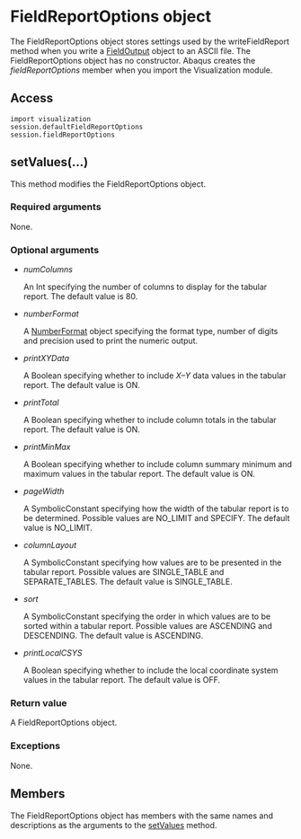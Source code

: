 # FieldReportOptions object

The FieldReportOptions object stores settings used by the writeFieldReport method when you write a [FieldOutput](https://help.3ds.com/2022/english/DSSIMULIA_Established/SIMACAEKERRefMap/simaker-c-fieldoutputpyc.htm?ContextScope=all) object to an ASCII file. The FieldReportOptions object has no constructor. Abaqus creates the *fieldReportOptions* member when you import the Visualization module.

## Access

```
import visualization
session.defaultFieldReportOptions
session.fieldReportOptions
```

## setValues(...)



This method modifies the FieldReportOptions object.



### Required arguments

None.

### Optional arguments

- *numColumns*

  An Int specifying the number of columns to display for the tabular report. The default value is 80.

- *numberFormat*

  A [NumberFormat](https://help.3ds.com/2022/english/DSSIMULIA_Established/SIMACAEKERRefMap/simaker-c-numberformatpyc.htm?ContextScope=all) object specifying the format type, number of digits and precision used to print the numeric output.

- *printXYData*

  A Boolean specifying whether to include *X–Y* data values in the tabular report. The default value is ON.

- *printTotal*

  A Boolean specifying whether to include column totals in the tabular report. The default value is ON.

- *printMinMax*

  A Boolean specifying whether to include column summary minimum and maximum values in the tabular report. The default value is ON.

- *pageWidth*

  A SymbolicConstant specifying how the width of the tabular report is to be determined. Possible values are NO_LIMIT and SPECIFY. The default value is NO_LIMIT.

- *columnLayout*

  A SymbolicConstant specifying how values are to be presented in the tabular report. Possible values are SINGLE_TABLE and SEPARATE_TABLES. The default value is SINGLE_TABLE.

- *sort*

  A SymbolicConstant specifying the order in which values are to be sorted within a tabular report. Possible values are ASCENDING and DESCENDING. The default value is ASCENDING.

- *printLocalCSYS*

  A Boolean specifying whether to include the local coordinate system values in the tabular report. The default value is OFF.

### Return value

A FieldReportOptions object.

### Exceptions

None.



## Members

The FieldReportOptions object has members with the same names and descriptions as the arguments to the [setValues](https://help.3ds.com/2022/english/DSSIMULIA_Established/SIMACAEKERRefMap/simaker-c-fieldreportoptionspyc.htm?ContextScope=all#simaker-fieldreportoptionssetvaluespyc) method.